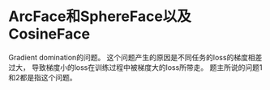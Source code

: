 # ArcFace和SphereFace以及CosineFace
Gradient domination的问题。 这个问题产生的原因是不同任务的loss的梯度相差过大， 导致梯度小的loss在训练过程中被梯度大的loss所带走。 题主所说的问题1和2都是指这个问题。

